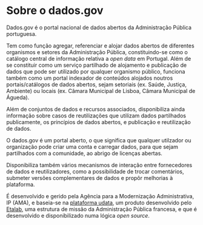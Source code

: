 # Sobre o dados.gov

Dados.gov é o portal nacional de dados abertos da Administração Pública portuguesa.

Tem como função agregar, referenciar e alojar dados abertos de diferentes organismos e setores da Administração Pública, constituindo-se como o catálogo central de informação relativa a _open data_ em Portugal. Além de se constituir como um serviço partilhado de alojamento e publicação de dados que pode ser utilizado por qualquer organismo público, funciona também como um portal indexador de conteúdos alojados noutros portais/catálogos de dados abertos, sejam setoriais (ex. Saúde, Justiça, Ambiente) ou locais (ex. Câmara Municipal de Lisboa, Câmara Municipal de Águeda).

Além de conjuntos de dados e recursos associados, disponibiliza ainda informação sobre casos de reutilizações que utilizam dados partilhados publicamente, os princípios de dados abertos, e publicação e reutilização de dados. 

O dados.gov é um portal aberto, o que significa que qualquer utilzador ou organização pode criar uma conta e carregar dados, para que sejam partilhados com a comunidade, ao abrigo de licenças abertas.

Disponibiliza também vários mecanismos de interação entre fornecedores de dados e reutilizadores, como a possibilidade de trocar comentários, submeter versões complementares de dados e propôr melhorias à plataforma.

É desenvolvido e gerido pela Agência para a Modernização Administrativa, IP (AMA), e baseia-se na [plataforma udata](https://udata.readthedocs.io/en/stable/ "udata"), um produto desenvolvido pelo [Etalab](https://www.etalab.gouv.fr/en/qui-sommes-nous "Etalab"), uma estrutura de missão da Administração Pública francesa, e que é desenvolvido e disponibilizado numa lógica _open source_.
